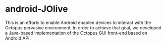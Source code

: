 android-JOlive
==============

This is an efforts to enable Android enabled devices to interact with the
Octopus pervasive environment. In order to achieve that goal, we developed a Java-based
implementation of the Octopus GUI front-end based on Android API.
